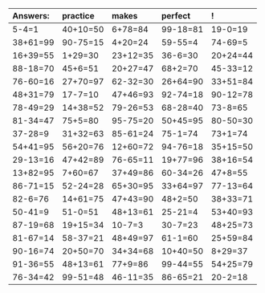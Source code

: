 | Answers: | practice | makes | perfect | ! |
| :--- | :--- | :--- | :--- | :--- |
| 5-4=1 | 40+10=50 | 6+78=84 | 99-18=81 | 19-0=19 | 
| 38+61=99 | 90-75=15 | 4+20=24 | 59-55=4 | 74-69=5 | 
| 16+39=55 | 1+29=30 | 23+12=35 | 36-6=30 | 20+24=44 | 
| 88-18=70 | 45+6=51 | 20+27=47 | 68+2=70 | 45-33=12 | 
| 76-60=16 | 27+70=97 | 62-32=30 | 26+64=90 | 33+51=84 | 
| 48+31=79 | 17-7=10 | 47+46=93 | 92-74=18 | 90-12=78 | 
| 78-49=29 | 14+38=52 | 79-26=53 | 68-28=40 | 73-8=65 | 
| 81-34=47 | 75+5=80 | 95-75=20 | 50+45=95 | 80-50=30 | 
| 37-28=9 | 31+32=63 | 85-61=24 | 75-1=74 | 73+1=74 | 
| 54+41=95 | 56+20=76 | 12+60=72 | 94-76=18 | 35+15=50 | 
| 29-13=16 | 47+42=89 | 76-65=11 | 19+77=96 | 38+16=54 | 
| 13+82=95 | 7+60=67 | 37+49=86 | 60-34=26 | 47+8=55 | 
| 86-71=15 | 52-24=28 | 65+30=95 | 33+64=97 | 77-13=64 | 
| 82-6=76 | 14+61=75 | 47+43=90 | 48+2=50 | 38+33=71 | 
| 50-41=9 | 51-0=51 | 48+13=61 | 25-21=4 | 53+40=93 | 
| 87-19=68 | 19+15=34 | 10-7=3 | 30-7=23 | 48+25=73 | 
| 81-67=14 | 58-37=21 | 48+49=97 | 61-1=60 | 25+59=84 | 
| 90-16=74 | 20+50=70 | 34+34=68 | 10+40=50 | 8+29=37 | 
| 91-36=55 | 48+13=61 | 77+9=86 | 99-44=55 | 54+25=79 | 
| 76-34=42 | 99-51=48 | 46-11=35 | 86-65=21 | 20-2=18 | 
